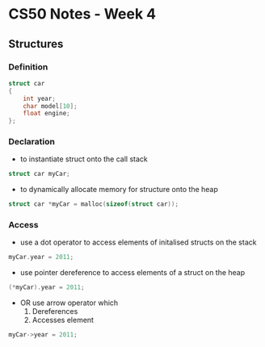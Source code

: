 # CS50 Notes - Week 4

## Structures

### Definition

```c
struct car
{
    int year;
    char model[10];
    float engine;
};
```

### Declaration

- to instantiate struct onto the call stack

```c
struct car myCar;
```

- to dynamically allocate memory for structure onto the heap

```c
struct car *myCar = malloc(sizeof(struct car));
```

### Access

- use a dot operator to access elements of initalised structs on the stack

```c
myCar.year = 2011;
```

- use pointer dereference to access elements of a struct on the heap

```c
(*myCar).year = 2011;
```

- OR use arrow operator which
    1. Dereferences
    2. Accesses element

```c
myCar->year = 2011;
```

